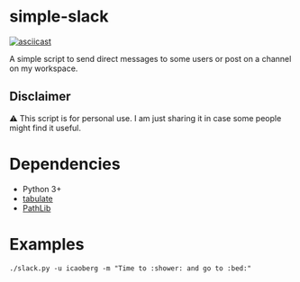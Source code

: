 # simple-slack

[![asciicast](https://asciinema.org/a/3p8g4wt1mvsaCsFxJPCaF6EAQ.png)](https://asciinema.org/a/3p8g4wt1mvsaCsFxJPCaF6EAQ)

A simple script to send direct messages to some users or post on a channel on my workspace.

## Disclaimer
:warning: This script is for personal use. I am just sharing it in case some people might find it useful.

# Dependencies
* Python 3+
* [tabulate](https://pypi.org/project/tabulate/)
* [PathLib](https://docs.python.org/3/library/pathlib.html)

# Examples

```
./slack.py -u icaoberg -m "Time to :shower: and go to :bed:"
```
